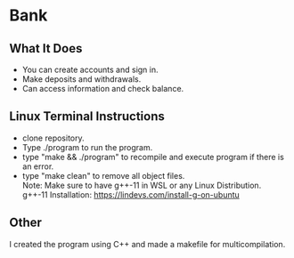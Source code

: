# Bank

## What It Does
* You can create accounts and sign in.<br>
* Make deposits and withdrawals.<br>
* Can access information and check balance.<br>

## Linux Terminal Instructions
* clone repository.<br>
* Type ./program to run the program.<br>
* type "make && ./program" to recompile and execute program if there is an error.<br>
* type "make clean" to remove all object files.<br>
Note: Make sure to have g++-11 in WSL or any Linux Distribution.  
g++-11 Installation: https://lindevs.com/install-g-on-ubuntu

## Other
I created the program using C++ and made a makefile for multicompilation.
